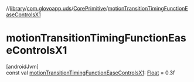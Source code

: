 //[library](../../../index.md)/[com.glovoapp.uds](../index.md)/[CorePrimitive](index.md)/[motionTransitionTimingFunctionEaseControlsX1](motion-transition-timing-function-ease-controls-x1.md)

# motionTransitionTimingFunctionEaseControlsX1

[androidJvm]\
const val [motionTransitionTimingFunctionEaseControlsX1](motion-transition-timing-function-ease-controls-x1.md): [Float](https://kotlinlang.org/api/latest/jvm/stdlib/kotlin/-float/index.html) = 0.3f
